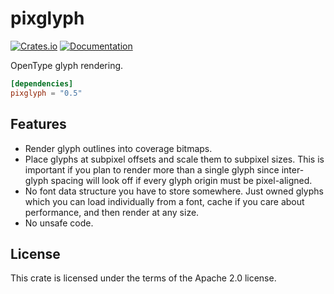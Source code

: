 # pixglyph
[![Crates.io](https://img.shields.io/crates/v/pixglyph.svg)](https://crates.io/crates/pixglyph)
[![Documentation](https://docs.rs/pixglyph/badge.svg)](https://docs.rs/pixglyph)

OpenType glyph rendering.

```toml
[dependencies]
pixglyph = "0.5"
```

## Features
- Render glyph outlines into coverage bitmaps.
- Place glyphs at subpixel offsets and scale them to subpixel sizes. This is
  important if you plan to render more than a single glyph since inter-glyph
  spacing will look off if every glyph origin must be pixel-aligned.
- No font data structure you have to store somewhere. Just owned glyphs
  which you can load individually from a font, cache if you care about
  performance, and then render at any size.
- No unsafe code.

## License
This crate is licensed under the terms of the Apache 2.0 license.
